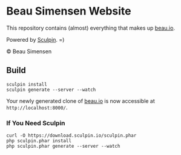 Beau Simensen Website
=====================

This repository contains (almost) everything that makes up
[beau.io](http://beau.io).

Powered by [Sculpin](https://sculpin.io). =)

&copy; Beau Simensen


Build
-----

    sculpin install
    sculpin generate --server --watch

Your newly generated clone of [beau.io](http://beau.io) is now accessible
at `http://localhost:8000/`.

### If You Need Sculpin

    curl -O https://download.sculpin.io/sculpin.phar
    php sculpin.phar install
    php sculpin.phar generate --server --watch


